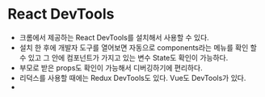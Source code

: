 # React DevTools
- 크롬에서 제공하는 React DevTools를 설치해서 사용할 수 있다.
- 설치 한 후에 개발자 도구를 열어보면 자동으로 components라는 메뉴를 확인 할 수 있고 그 안에 컴포넌트가 가지고 있는 변수 State도 확인이 가능하다.
- 부모로 받은 props도 확인이 가능해서 디버깅하기에 편리하다. 
- 리덕스를 사용할 때에는 Redux DevTools도 있다. Vue도 DevTools가 있다.
- 
